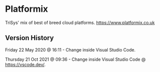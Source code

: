 # Platformix
TriSys' mix of best of breed cloud platforms.
https://www.platformix.co.uk

Version History
---------------
Friday 22 May 2020 @ 16:11 - Change inside Visual Studio Code.

Thursday 21 Oct 2021 @ 09:36 - Change inside Visual Studio Code @ https://vscode.dev/.
